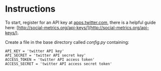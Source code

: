 # Instructions

To start, register for an API key at [apps.twitter.com](apps.twitter.com), there is a helpful guide here: [http://social-metrics.org/api-keys/](http://social-metrics.org/api-keys/).

Create a file in the base directory called _config.py_ containing:
```
API_KEY = 'twitter API key'
API_SECRET = 'twitter API secret key'
ACCESS_TOKEN = 'twitter API access token'
ACCESS_SECRET = 'twitter API access secret token'
```
